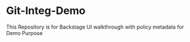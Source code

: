 # Git-Integ-Demo
This Repository is for Backstage UI walkthrough with policy metadata for Demo Purpose
